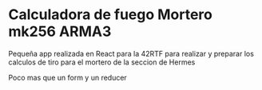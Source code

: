 # Calculadora de fuego Mortero mk256 ARMA3

Pequeña app realizada en React para la 42RTF para realizar y preparar los calculos de tiro para el mortero de la seccion de Hermes

Poco mas que un form y un reducer


